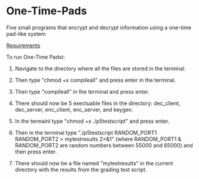 # One-Time-Pads
Five small programs that encrypt and decrypt information using a one-time pad-like system

 [Requirements](https://github.com/powdrild/One-Time-Pads/blob/main/requirements.md)

To run One-Time Padst:

1. Navigate to the directory where all the files are stored in the terminal.

2. Then type "chmod +x compileall" and press enter in the terminal.

3. Then type "compileall" in the terminal and press enter.

3. There should now be 5 exectuable files in the directory: dec_client, dec_server, enc_client, enc_server, and keygen.

4. In the termainl type "chmod +x ./p5testscript" and press enter.

5. Then in the terminal type "./p5testscript RANDOM_PORT1 RANDOM_PORT2 > mytestresults 2>&1" 
   (where RANDOM_PORT1 & RANDOM_PORT2 are random numbers between 55000 and 65000) and then press enter.

6. There should now be a file named "mytestresults" in the current directory with the results from the grading test script. 

